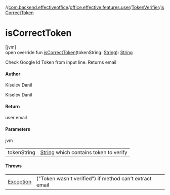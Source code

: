 //[com.backend.effectiveoffice](IdeaProjects/labs-office-elevator/effectiveOfficeBackend/documentation/gfm/index.md)/[office.effective.features.user](IdeaProjects/labs-office-elevator/effectiveOfficeBackend/documentation/gfm/com.backend.effectiveoffice/office.effective.features.user/index.md)/[TokenVerifier](IdeaProjects/labs-office-elevator/effectiveOfficeBackend/documentation/gfm/com.backend.effectiveoffice/office.effective.features.user/-token-verifier/index.md)/[isCorrectToken](IdeaProjects/labs-office-elevator/effectiveOfficeBackend/documentation/gfm/com.backend.effectiveoffice/office.effective.features.user/-token-verifier/is-correct-token.md)

# isCorrectToken

[jvm]\
open override fun [isCorrectToken](IdeaProjects/labs-office-elevator/effectiveOfficeBackend/documentation/gfm/com.backend.effectiveoffice/office.effective.features.user/-token-verifier/is-correct-token.md)(tokenString: [String](https://kotlinlang.org/api/latest/jvm/stdlib/kotlin/-string/index.html)): [String](https://kotlinlang.org/api/latest/jvm/stdlib/kotlin/-string/index.html)

Check Google Id Token from input line. Returns email

#### Author

Kiselev Danil

Kiselev Danil

#### Return

user email

#### Parameters

jvm

| | |
|---|---|
| tokenString | [String](https://kotlinlang.org/api/latest/jvm/stdlib/kotlin/-string/index.html) which contains token to verify |

#### Throws

| | |
|---|---|
| [Exception](https://kotlinlang.org/api/latest/jvm/stdlib/kotlin/-exception/index.html) | (&quot;Token wasn't verified&quot;) if method can't extract email |
